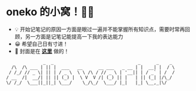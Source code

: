 # oneko 的小窝！🐱‍💻

- 💡 开始记笔记的原因一方面是眼过一遍并不能掌握所有知识点，需要时常再回顾，另一方面是记笔记能提高一下我的表达能力
- 😀 希望自己日有寸进！
- 🔗 封面是在 **[这里](https://www.canva.com/zh_cn/)** 做的！

```text
              _  _                                _      _    _ 
  /\  /\ ___ | || |  ___   __      __ ___   _ __ | |  __| |  / \
 / /_/ // _ \| || | / _ \  \ \ /\ / // _ \ | '__|| | / _` | /  /
/ __  /|  __/| || || (_) |  \ V  V /| (_) || |   | || (_| |/\_/ 
\/ /_/  \___||_||_| \___/    \_/\_/  \___/ |_|   |_| \__,_|\/   
                                                                
```